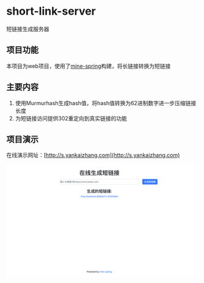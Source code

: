 # short-link-server

短链接生成服务器

## 项目功能

本项目为web项目，使用了[mine-spring](https://github.com/dzzhyk/mine-spring)构建，将长链接转换为短链接

## 主要内容

1. 使用Murmurhash生成hash值，将hash值转换为62进制数字进一步压缩链接长度
2. 为短链接访问提供302重定向到真实链接的功能

## 项目演示

在线演示网址：[http://s.yankaizhang.com](http://s.yankaizhang.com)

![图片1](imgs/1.png)